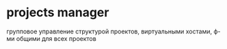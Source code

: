 # projects manager

групповое управление структурой проектов, виртуальными хостами, ф-ми общими для всех проектов
